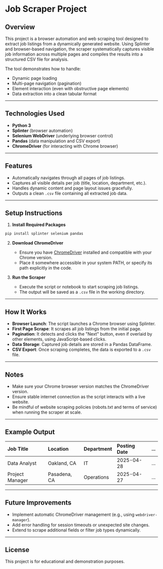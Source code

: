 # Job Scraper Project

## Overview
This project is a browser automation and web scraping tool designed to extract job listings from a dynamically generated website. Using Splinter and browser-based navigation, the scraper systematically captures visible job information across multiple pages and compiles the results into a structured CSV file for analysis.

The tool demonstrates how to handle:
- Dynamic page loading
- Multi-page navigation (pagination)
- Element interaction (even with obstructive page elements)
- Data extraction into a clean tabular format

---

## Technologies Used
- **Python 3**
- **Splinter** (browser automation)
- **Selenium WebDriver** (underlying browser control)
- **Pandas** (data manipulation and CSV export)
- **ChromeDriver** (for interacting with Chrome browser)

---

## Features
- Automatically navigates through all pages of job listings.
- Captures all visible details per job (title, location, department, etc.).
- Handles dynamic content and page layout issues gracefully.
- Outputs a clean `.csv` file containing all extracted job data.

---

## Setup Instructions

1. **Install Required Packages**

```bash
pip install splinter selenium pandas
```

2. **Download ChromeDriver**
   - Ensure you have [ChromeDriver](https://sites.google.com/a/chromium.org/chromedriver/) installed and compatible with your Chrome version.
   - Place it somewhere accessible in your system PATH, or specify its path explicitly in the code.

3. **Run the Scraper**
   - Execute the script or notebook to start scraping job listings.
   - The output will be saved as a `.csv` file in the working directory.

---

## How It Works

- **Browser Launch**: The script launches a Chrome browser using Splinter.
- **First Page Scrape**: It scrapes all job listings from the initial page.
- **Pagination**: It detects and clicks the "Next" button, even if overlaid by other elements, using JavaScript-based clicks.
- **Data Storage**: Captured job details are stored in a Pandas DataFrame.
- **CSV Export**: Once scraping completes, the data is exported to a `.csv` file.

---

## Notes
- Make sure your Chrome browser version matches the ChromeDriver version.
- Ensure stable internet connection as the script interacts with a live website.
- Be mindful of website scraping policies (robots.txt and terms of service) when running the scraper at scale.

---

## Example Output

| Job Title | Location | Department | Posting Date | ... |
|:---|:---|:---|:---|:---|
| Data Analyst | Oakland, CA | IT | 2025-04-28 | ... |
| Project Manager | Pasadena, CA | Operations | 2025-04-27 | ... |

---

## Future Improvements
- Implement automatic ChromeDriver management (e.g., using `webdriver-manager`).
- Add error handling for session timeouts or unexpected site changes.
- Extend to scrape additional fields or filter job types dynamically.

---

## License
This project is for educational and demonstration purposes.